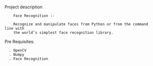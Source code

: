 Project description

        Face Recognition :-
        
        Recognize and manipulate faces from Python or from the command line with
        the world’s simplest face recognition library.

Pre Requisites:

      . OpenCV
      . Numpy
      . Face Recognition
      
